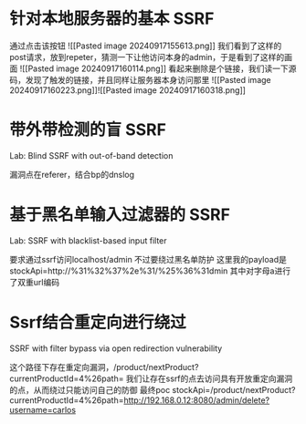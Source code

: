 # 针对本地服务器的基本 SSRF

通过点击该按钮
![[Pasted image 20240917155613.png]]
我们看到了这样的post请求，放到repeter，猜测一下让他访问本身的admin，于是看到了这样的画面
![[Pasted image 20240917160114.png]]
看起来删除是个链接，我们读一下源码，发现了触发的链接，并且同样让服务器本身访问那里
![[Pasted image 20240917160223.png]]![[Pasted image 20240917160318.png]]

# 带外带检测的盲 SSRF
Lab: Blind SSRF with out-of-band detection

漏洞点在referer，结合bp的dnslog

# 基于黑名单输入过滤器的 SSRF
Lab: SSRF with blacklist-based input filter

要求通过ssrf访问localhost/admin
不过要绕过黑名单防护
这里我的payload是
stockApi=http://%31%32%37%2e%31/%25%36%31dmin
其中对字母a进行了双重url编码

# Ssrf结合重定向进行绕过
SSRF with filter bypass via open redirection vulnerability

这个路径下存在重定向漏洞，/product/nextProduct?currentProductId=4%26path=
我们让存在ssrf的点去访问具有开放重定向漏洞的点，从而绕过只能访问自己的防御
最终poc
stockApi=/product/nextProduct?currentProductId=4%26path=http://192.168.0.12:8080/admin/delete?username=carlos
